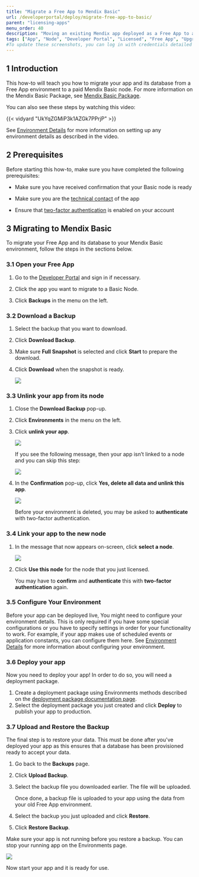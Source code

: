 ```yaml
---
title: "Migrate a Free App to Mendix Basic"
url: /developerportal/deploy/migrate-free-app-to-basic/
parent: "licensing-apps"
menu_order: 40
description: "Moving an existing Mendix app deployed as a Free App to a Basic Package node"
tags: ["App", "Node", "Developer Portal", "Licensed", "Free App", "Upgrade", "Basic Package"]
#To update these screenshots, you can log in with credentials detailed in How to Update Screenshots Using Team Apps.
---
```


## 1 Introduction

This how-to will teach you how to migrate your app and its database from a Free App environment to a paid Mendix Basic node. For more information on the Mendix Basic Package, see [Mendix Basic Package](/developerportal/deploy/basic-package/).

You can also see these steps by watching this video:

{{< vidyard "UkYqZGMiP3k1AZGk7PPrjP" >}}

See [Environment Details](/developerportal/deploy/environments-details/) for more information on setting up any environment details as described in the video.

## 2 Prerequisites 

Before starting this how-to, make sure you have completed the following prerequisites:

* Make sure you have received confirmation that your Basic node is ready

* Make sure you are the [technical contact](/developerportal/collaborate/app-roles/#technical-contact) of the app

* Ensure that [two-factor authentication](/developerportal/deploy/two-factor-authentication/) is enabled on your account

## 3 Migrating to Mendix Basic

To migrate your Free App and its database to your Mendix Basic environment, follow the steps in the sections below.

### 3.1 Open your Free App

1. Go to the [Developer Portal](https://home.mendix.com) and sign in if necessary.

2. Click the app you want to migrate to a Basic Node.

3. Click **Backups** in the menu on the left.

### 3.2 Download a Backup

1. Select the backup that you want to download.

2. Click **Download Backup**.

3. Make sure **Full Snapshot** is selected and click **Start** to prepare the download.

4. Click **Download** when the snapshot is ready.

    ![](/attachments/developerportal/deploy/mendix-cloud-deploy/licensing-apps/migrate-free-app-to-basic/download-backup.png)

### 3.3 Unlink your app from its node

1. Close the **Download Backup** pop-up.

2. Click **Environments** in the menu on the left.

3. Click **unlink your app**.

    ![](/attachments/developerportal/deploy/mendix-cloud-deploy/licensing-apps/migrate-free-app-to-basic/unlink-free-app.png)

    If you see the following message, then your app isn’t linked to a node and you can skip this step:

    ![](/attachments/developerportal/deploy/mendix-cloud-deploy/licensing-apps/migrate-free-app-to-basic/link-node.png)

4. In the **Confirmation** pop-up, click **Yes, delete all data and unlink this app**.

    ![](/attachments/developerportal/deploy/mendix-cloud-deploy/licensing-apps/migrate-free-app-to-basic/confirm-unlink.png)

    Before your environment is deleted, you may be asked to **authenticate** with two-factor authentication.

### 3.4 Link your app to the new node

1. In the message that now appears on-screen, click **select a node**.

    ![](/attachments/developerportal/deploy/mendix-cloud-deploy/licensing-apps/migrate-free-app-to-basic/link-node.png)

2. Click **Use this node** for the node that you just licensed.

    You may have to **confirm** and **authenticate** this with **two-factor authentication** again.

### 3.5 Configure Your Environment

Before your app can be deployed live, You might need to configure your environment details. This is only required if you have some special configurations or you have to specify settings in order for your functionality to work. For example, if your app makes use of scheduled events or application constants, you can configure them here. See [Environment Details](/developerportal/deploy/environments-details/) for more information about configuring your environment.

### 3.6 Deploy your app

Now you need to deploy your app! In order to do so, you will need a deployment package.

1. Create a deployment package using Environments methods described on the [deployment package documentation page](/developerportal/deploy/mendix-cloud-deploy/#package-from-team-server).
2. Select the deployment package you just created and click **Deploy** to publish your app to production.

### 3.7 Upload and Restore the Backup

The final step is to restore your data. This must be done after you've deployed your app as this ensures that a database has been provisioned ready to accept your data.

1. Go back to the **Backups** page.

2. Click **Upload Backup**.

3. Select the backup file you downloaded earlier. The file will be uploaded.

    Once done, a backup file is uploaded to your app using the data from your old Free App environment.

4. Select the backup you just uploaded and click **Restore**.

5. Click **Restore Backup**.

Make sure your app is not running before you restore a backup. You can stop your running app on the Environments page.

![](/attachments/developerportal/deploy/mendix-cloud-deploy/licensing-apps/migrate-free-app-to-basic/restore-backup.png)

Now start your app and it is ready for use.

